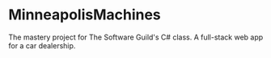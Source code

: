 # MinneapolisMachines
The mastery project for The Software Guild's C# class. A full-stack web app for a car dealership.
